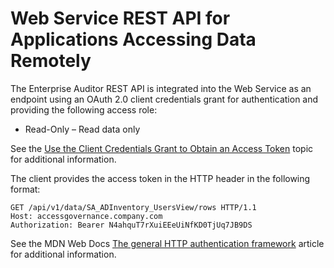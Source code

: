 # Web Service REST API for Applications Accessing Data Remotely

The Enterprise Auditor REST API is integrated into the Web Service as an endpoint using an OAuth 2.0
client credentials grant for authentication and providing the following access role:

- Read-Only – Read data only

See the
[Use the Client Credentials Grant to Obtain an Access Token](/docs/accessanalyzer/11.6/enterpriseauditor/admin/settings/access/restapi/obtaintoken.md)
topic for additional information.

The client provides the access token in the HTTP header in the following format:

```
GET /api/v1/data/SA_ADInventory_UsersView/rows HTTP/1.1
Host: accessgovernance.company.com 
Authorization: Bearer N4ahquT7rXuiEEeUiNfKD0TjUq7JB9DS
```

See the MDN Web Docs
[The general HTTP authentication framework](https://developer.mozilla.org/en-US/docs/Web/HTTP/Authentication)
article for additional information.
